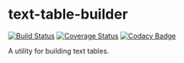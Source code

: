 # text-table-builder
[![Build Status](https://travis-ci.org/rvenutolo/text-table-builder.svg?branch=master)](https://travis-ci.org/rvenutolo/text-table-builder)
[![Coverage Status](https://coveralls.io/repos/rvenutolo/text-table-builder/badge.svg?branch=master&service=github)](https://coveralls.io/github/rvenutolo/text-table-builder?branch=master)
[![Codacy Badge](https://api.codacy.com/project/badge/grade/fba621246e9f43278b234fe9838106f3)](https://www.codacy.com/app/rick/text-table-builder)

A utility for building text tables.
